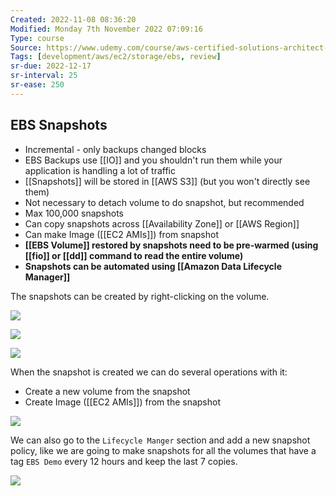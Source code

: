 ```yaml
---
Created: 2022-11-08 08:36:20
Modified: Monday 7th November 2022 07:09:16
Type: course
Source: https://www.udemy.com/course/aws-certified-solutions-architect-associate-saa-c01/?xref=E0Aed11STH4LPUQvCz0GJFABTmM=
Tags: [development/aws/ec2/storage/ebs, review]
sr-due: 2022-12-17
sr-interval: 25
sr-ease: 250
---
```


## EBS Snapshots

- Incremental - only backups changed blocks
- EBS Backups use [[IO]] and you shouldn't run them while your application is handling a lot of traffic
- [[Snapshots]] will be stored in [[AWS S3]] (but you won't directly see them)
- Not necessary to detach volume to do snapshot, but recommended
- Max 100,000 snapshots
- Can copy snapshots across [[Availability Zone]] or [[AWS Region]]
- Can make Image ([[EC2 AMIs]]) from snapshot
- **[[EBS Volume]] restored by snapshots need to be pre-warmed (using [[fio]] or [[dd]] command to read the entire volume)**
- **Snapshots can be automated using [[Amazon Data Lifecycle Manager]]**

The snapshots can be created by right-clicking on the volume.

![](2019-12-30-07-15-22.png)

![](2019-12-30-07-16-44.png)

![](2019-12-30-07-17-09.png)

When the snapshot is created we can do several operations with it:
- Create a new volume from the snapshot
- Create Image ([[EC2 AMIs]]) from the snapshot

![](2019-12-30-07-18-12.png)

We can also go to the `Lifecycle Manger` section and add a new snapshot policy, like we are going to make snapshots for all the volumes that have a tag `EBS Demo` every 12 hours and keep the last 7 copies.

![](2019-12-30-07-21-32.png)

